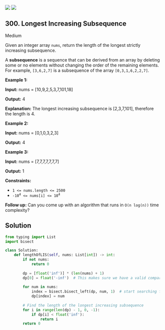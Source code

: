 [![](https://img.shields.io/github/stars/LeetCode-Top-Interview-150/LeetCode-Top-Interview-150?label=Stars&style=flat-square)](https://github.com/LeetCode-Top-Interview-150/LeetCode-Top-Interview-150)
[![](https://img.shields.io/github/forks/LeetCode-Top-Interview-150/LeetCode-Top-Interview-150?label=Fork%20me%20on%20GitHub%20&style=flat-square)](https://github.com/LeetCode-Top-Interview-150/LeetCode-Top-Interview-150/fork)

## 300\. Longest Increasing Subsequence

Medium

Given an integer array `nums`, return the length of the longest strictly increasing subsequence.

A **subsequence** is a sequence that can be derived from an array by deleting some or no elements without changing the order of the remaining elements. For example, `[3,6,2,7]` is a subsequence of the array `[0,3,1,6,2,2,7]`.

**Example 1:**

**Input:** nums = [10,9,2,5,3,7,101,18]

**Output:** 4

**Explanation:** The longest increasing subsequence is [2,3,7,101], therefore the length is 4. 

**Example 2:**

**Input:** nums = [0,1,0,3,2,3]

**Output:** 4 

**Example 3:**

**Input:** nums = [7,7,7,7,7,7,7]

**Output:** 1 

**Constraints:**

*   `1 <= nums.length <= 2500`
*   <code>-10<sup>4</sup> <= nums[i] <= 10<sup>4</sup></code>

**Follow up:** Can you come up with an algorithm that runs in `O(n log(n))` time complexity?

## Solution

```python
from typing import List
import bisect

class Solution:
    def lengthOfLIS(self, nums: List[int]) -> int:
        if not nums:
            return 0
        
        dp = [float('inf')] * (len(nums) + 1)
        dp[0] = float('-inf')  # This makes sure we have a valid comparison at dp[1] = min(dp[1], num)
        
        for num in nums:
            index = bisect.bisect_left(dp, num, 1)  # start searching from index 1
            dp[index] = num
        
        # Find the length of the longest increasing subsequence
        for i in range(len(dp) - 1, 0, -1):
            if dp[i] < float('inf'):
                return i
        return 0
```